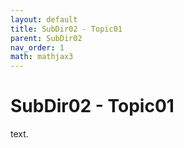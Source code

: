 ```yaml
---
layout: default
title: SubDir02 - Topic01
parent: SubDir02
nav_order: 1
math: mathjax3
---
```


# SubDir02 - Topic01

text.